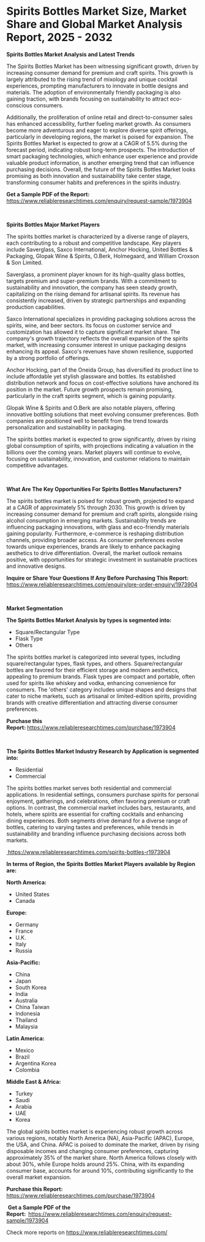 <p><h1>Spirits Bottles Market Size, Market Share and Global Market Analysis Report, 2025 - 2032</h1></p><p><strong>Spirits Bottles Market Analysis and Latest Trends</strong></p>
<p><p>The Spirits Bottles Market has been witnessing significant growth, driven by increasing consumer demand for premium and craft spirits. This growth is largely attributed to the rising trend of mixology and unique cocktail experiences, prompting manufacturers to innovate in bottle designs and materials. The adoption of environmentally friendly packaging is also gaining traction, with brands focusing on sustainability to attract eco-conscious consumers.</p><p>Additionally, the proliferation of online retail and direct-to-consumer sales has enhanced accessibility, further fueling market growth. As consumers become more adventurous and eager to explore diverse spirit offerings, particularly in developing regions, the market is poised for expansion. The Spirits Bottles Market is expected to grow at a CAGR of 5.5% during the forecast period, indicating robust long-term prospects. The introduction of smart packaging technologies, which enhance user experience and provide valuable product information, is another emerging trend that can influence purchasing decisions. Overall, the future of the Spirits Bottles Market looks promising as both innovation and sustainability take center stage, transforming consumer habits and preferences in the spirits industry.</p></p>
<p><strong>Get a Sample PDF of the Report:&nbsp;</strong> <a href="https://www.reliableresearchtimes.com/enquiry/request-sample/1973904?utm_campaign=2305&utm_medium=2&utm_source=Github&utm_content=ia&utm_term=09022025&utm_id=spirits-bottles">https://www.reliableresearchtimes.com/enquiry/request-sample/1973904</a></p>
<p>&nbsp;</p>
<p><strong>Spirits Bottles Major Market Players</strong></p>
<p><p>The spirits bottles market is characterized by a diverse range of players, each contributing to a robust and competitive landscape. Key players include Saverglass, Saxco International, Anchor Hocking, United Bottles & Packaging, Glopak Wine & Spirits, O.Berk, Holmegaard, and William Croxson & Son Limited.</p><p>Saverglass, a prominent player known for its high-quality glass bottles, targets premium and super-premium brands. With a commitment to sustainability and innovation, the company has seen steady growth, capitalizing on the rising demand for artisanal spirits. Its revenue has consistently increased, driven by strategic partnerships and expanding production capabilities.</p><p>Saxco International specializes in providing packaging solutions across the spirits, wine, and beer sectors. Its focus on customer service and customization has allowed it to capture significant market share. The company's growth trajectory reflects the overall expansion of the spirits market, with increasing consumer interest in unique packaging designs enhancing its appeal. Saxco's revenues have shown resilience, supported by a strong portfolio of offerings.</p><p>Anchor Hocking, part of the Oneida Group, has diversified its product line to include affordable yet stylish glassware and bottles. Its established distribution network and focus on cost-effective solutions have anchored its position in the market. Future growth prospects remain promising, particularly in the craft spirits segment, which is gaining popularity.</p><p>Glopak Wine & Spirits and O.Berk are also notable players, offering innovative bottling solutions that meet evolving consumer preferences. Both companies are positioned well to benefit from the trend towards personalization and sustainability in packaging.</p><p>The spirits bottles market is expected to grow significantly, driven by rising global consumption of spirits, with projections indicating a valuation in the billions over the coming years. Market players will continue to evolve, focusing on sustainability, innovation, and customer relations to maintain competitive advantages.</p></p>
<p>&nbsp;</p>
<p><strong>What Are The Key Opportunities For Spirits Bottles Manufacturers?</strong></p>
<p><p>The spirits bottles market is poised for robust growth, projected to expand at a CAGR of approximately 5% through 2030. This growth is driven by increasing consumer demand for premium and craft spirits, alongside rising alcohol consumption in emerging markets. Sustainability trends are influencing packaging innovations, with glass and eco-friendly materials gaining popularity. Furthermore, e-commerce is reshaping distribution channels, providing broader access. As consumer preferences evolve towards unique experiences, brands are likely to enhance packaging aesthetics to drive differentiation. Overall, the market outlook remains positive, with opportunities for strategic investment in sustainable practices and innovative designs.</p></p>
<p><strong>Inquire or Share Your Questions If Any Before Purchasing This Report:</strong> <a href="https://www.reliableresearchtimes.com/enquiry/pre-order-enquiry/1973904?utm_campaign=2305&utm_medium=2&utm_source=Github&utm_content=ia&utm_term=09022025&utm_id=spirits-bottles">https://www.reliableresearchtimes.com/enquiry/pre-order-enquiry/1973904</a></p>
<p>&nbsp;</p>
<p><strong>Market Segmentation</strong></p>
<p><strong>The Spirits Bottles Market Analysis by types is segmented into:</strong></p>
<p><ul><li>Square/Rectangular Type</li><li>Flask Type</li><li>Others</li></ul></p>
<p><p>The spirits bottles market is categorized into several types, including square/rectangular types, flask types, and others. Square/rectangular bottles are favored for their efficient storage and modern aesthetics, appealing to premium brands. Flask types are compact and portable, often used for spirits like whiskey and vodka, enhancing convenience for consumers. The 'others' category includes unique shapes and designs that cater to niche markets, such as artisanal or limited-edition spirits, providing brands with creative differentiation and attracting diverse consumer preferences.</p></p>
<p><strong>Purchase this Report:&nbsp;</strong><a href="https://www.reliableresearchtimes.com/purchase/1973904?utm_campaign=2305&utm_medium=2&utm_source=Github&utm_content=ia&utm_term=09022025&utm_id=spirits-bottles">https://www.reliableresearchtimes.com/purchase/1973904</a></p>
<p>&nbsp;</p>
<p><strong>The Spirits Bottles Market Industry Research by Application is segmented into:</strong></p>
<p><ul><li>Residential</li><li>Commercial</li></ul></p>
<p><p>The spirits bottles market serves both residential and commercial applications. In residential settings, consumers purchase spirits for personal enjoyment, gatherings, and celebrations, often favoring premium or craft options. In contrast, the commercial market includes bars, restaurants, and hotels, where spirits are essential for crafting cocktails and enhancing dining experiences. Both segments drive demand for a diverse range of bottles, catering to varying tastes and preferences, while trends in sustainability and branding influence purchasing decisions across both markets.</p></p>
<p><a href="https://www.reliableresearchtimes.com/spirits-bottles-r1973904?utm_campaign=2305&utm_medium=2&utm_source=Github&utm_content=ia&utm_term=09022025&utm_id=spirits-bottles">&nbsp;https://www.reliableresearchtimes.com/spirits-bottles-r1973904</a></p>
<p><strong>In terms of Region, the Spirits Bottles Market Players available by Region are:</strong></p>
<p>
    <p> <strong> North America: </strong>
        <ul>
            <li>United States</li>
            <li>Canada</li>
        </ul>
        </p> 
    <p> <strong> Europe: </strong>
        <ul>
            <li>Germany</li>
            <li>France</li>
            <li>U.K.</li>
            <li>Italy</li>
            <li>Russia</li>
        </ul>
        </p> 
    <p> <strong> Asia-Pacific: </strong>
        <ul>
            <li>China</li>
            <li>Japan</li>
            <li>South Korea</li>
            <li>India</li>
            <li>Australia</li>
            <li>China Taiwan</li>
            <li>Indonesia</li>
            <li>Thailand</li>
            <li>Malaysia</li>
        </ul>
        </p> 
    <p> <strong> Latin America: </strong>
        <ul>
            <li>Mexico</li>
            <li>Brazil</li>
            <li>Argentina Korea</li>
            <li>Colombia</li>
        </ul>
        </p> 
    <p> <strong> Middle East & Africa: </strong>
        <ul>
            <li>Turkey</li>
            <li>Saudi</li>
            <li>Arabia</li>
            <li>UAE</li>
            <li>Korea</li>
        </ul>
    </p>
    </p>
<p><p>The global spirits bottles market is experiencing robust growth across various regions, notably North America (NA), Asia-Pacific (APAC), Europe, the USA, and China. APAC is poised to dominate the market, driven by rising disposable incomes and changing consumer preferences, capturing approximately 35% of the market share. North America follows closely with about 30%, while Europe holds around 25%. China, with its expanding consumer base, accounts for around 10%, contributing significantly to the overall market expansion.</p></p>
<p><strong>Purchase this Report: </strong><a href="https://www.reliableresearchtimes.com/purchase/1973904?utm_campaign=2305&utm_medium=2&utm_source=Github&utm_content=ia&utm_term=09022025&utm_id=spirits-bottles">https://www.reliableresearchtimes.com/purchase/1973904</a></p>
<p>&nbsp;<strong>Get a Sample PDF of the Report:&nbsp;&nbsp;</strong><a href="https://www.reliableresearchtimes.com/enquiry/request-sample/1973904?utm_campaign=2305&utm_medium=2&utm_source=Github&utm_content=ia&utm_term=09022025&utm_id=spirits-bottles">https://www.reliableresearchtimes.com/enquiry/request-sample/1973904</a></p>
<p><strong></strong></p>
<p>Check more reports on <a href="https://www.reliableresearchtimes.com/?utm_campaign=2305&utm_medium=2&utm_source=Github&utm_content=ia&utm_term=09022025&utm_id=spirits-bottles">https://www.reliableresearchtimes.com/</a></p>